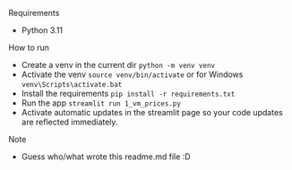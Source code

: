Requirements
- Python 3.11

How to run
- Create a venv in the current dir ```python -m venv venv```
- Activate the venv ```source venv/bin/activate``` or for Windows ```venv\Scripts\activate.bat```
- Install the requirements ```pip install -r requirements.txt```
- Run the app ```streamlit run 1_vm_prices.py```
- Activate automatic updates in the streamlit page so your code updates are reflected immediately.

Note
- Guess who/what wrote this readme.md file :D
